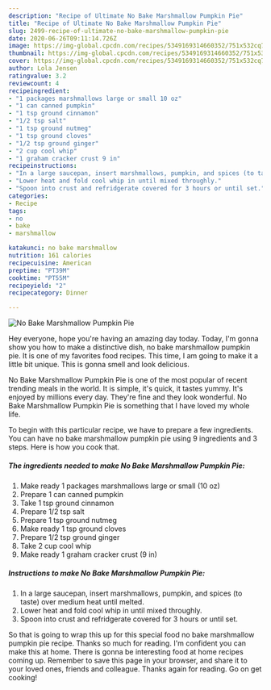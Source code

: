 ```yaml
---
description: "Recipe of Ultimate No Bake Marshmallow Pumpkin Pie"
title: "Recipe of Ultimate No Bake Marshmallow Pumpkin Pie"
slug: 2499-recipe-of-ultimate-no-bake-marshmallow-pumpkin-pie
date: 2020-06-26T09:11:14.726Z
image: https://img-global.cpcdn.com/recipes/5349169314660352/751x532cq70/no-bake-marshmallow-pumpkin-pie-recipe-main-photo.jpg
thumbnail: https://img-global.cpcdn.com/recipes/5349169314660352/751x532cq70/no-bake-marshmallow-pumpkin-pie-recipe-main-photo.jpg
cover: https://img-global.cpcdn.com/recipes/5349169314660352/751x532cq70/no-bake-marshmallow-pumpkin-pie-recipe-main-photo.jpg
author: Lola Jensen
ratingvalue: 3.2
reviewcount: 4
recipeingredient:
- "1 packages marshmallows large or small 10 oz"
- "1 can canned pumpkin"
- "1 tsp ground cinnamon"
- "1/2 tsp salt"
- "1 tsp ground nutmeg"
- "1 tsp ground cloves"
- "1/2 tsp ground ginger"
- "2 cup cool whip"
- "1 graham cracker crust 9 in"
recipeinstructions:
- "In a large saucepan, insert marshmallows, pumpkin, and spices (to taste) over medium heat until melted."
- "Lower heat and fold cool whip in until mixed throughly."
- "Spoon into crust and refridgerate covered for 3 hours or until set."
categories:
- Recipe
tags:
- no
- bake
- marshmallow

katakunci: no bake marshmallow 
nutrition: 161 calories
recipecuisine: American
preptime: "PT39M"
cooktime: "PT55M"
recipeyield: "2"
recipecategory: Dinner

---
```



![No Bake Marshmallow Pumpkin Pie](https://img-global.cpcdn.com/recipes/5349169314660352/751x532cq70/no-bake-marshmallow-pumpkin-pie-recipe-main-photo.jpg)

Hey everyone, hope you're having an amazing day today. Today, I'm gonna show you how to make a distinctive dish, no bake marshmallow pumpkin pie. It is one of my favorites food recipes. This time, I am going to make it a little bit unique. This is gonna smell and look delicious.

No Bake Marshmallow Pumpkin Pie is one of the most popular of recent trending meals in the world. It is simple, it's quick, it tastes yummy. It's enjoyed by millions every day. They're fine and they look wonderful. No Bake Marshmallow Pumpkin Pie is something that I have loved my whole life.




To begin with this particular recipe, we have to prepare a few ingredients. You can have no bake marshmallow pumpkin pie using 9 ingredients and 3 steps. Here is how you cook that.

<!--inarticleads1-->

##### The ingredients needed to make No Bake Marshmallow Pumpkin Pie:

1. Make ready 1 packages marshmallows large or small (10 oz)
1. Prepare 1 can canned pumpkin
1. Take 1 tsp ground cinnamon
1. Prepare 1/2 tsp salt
1. Prepare 1 tsp ground nutmeg
1. Make ready 1 tsp ground cloves
1. Prepare 1/2 tsp ground ginger
1. Take 2 cup cool whip
1. Make ready 1 graham cracker crust (9 in)




<!--inarticleads2-->

##### Instructions to make No Bake Marshmallow Pumpkin Pie:

1. In a large saucepan, insert marshmallows, pumpkin, and spices (to taste) over medium heat until melted.
1. Lower heat and fold cool whip in until mixed throughly.
1. Spoon into crust and refridgerate covered for 3 hours or until set.




So that is going to wrap this up for this special food no bake marshmallow pumpkin pie recipe. Thanks so much for reading. I'm confident you can make this at home. There is gonna be interesting food at home recipes coming up. Remember to save this page in your browser, and share it to your loved ones, friends and colleague. Thanks again for reading. Go on get cooking!
